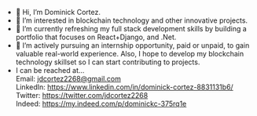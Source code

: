 - 👋 Hi, I’m Dominick Cortez.  
- 👀 I’m interested in blockchain technology and other innovative projects.  
- 🌱 I’m currently refreshing my full stack development skills by building a portfolio that focuses on React+Django, and .Net.  
- 💞️ I’m actively pursuing an internship opportunity, paid or unpaid, to gain valuable real-world experience.  Also, I hope to develop my blockchain technology skillset so I can     start contributing to projects.
- I can be reached at...<br>
  Email: jdcortez2268@gmail.com <br>
  LinkedIn: https://www.linkedin.com/in/dominick-cortez-8831131b6/ <br>
  Twitter:  https://twitter.com/jdcortez2268 <br>
  Indeed: https://my.indeed.com/p/dominickc-375rq1e <br>
  

<!---
dcortez2268/dcortez2268 is a ✨ special ✨ repository because its `README.md` (this file) appears on your GitHub profile.
You can click the Preview link to take a look at your changes.
--->
